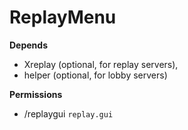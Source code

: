 # ReplayMenu

**Depends** 
- Xreplay (optional, for replay servers),
- helper (optional, for lobby servers)

**Permissions**
- /replaygui `replay.gui`
